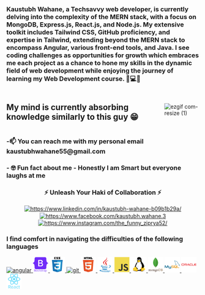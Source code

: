 
<div>
<h3>Kaustubh Wahane, a Techsavvy web developer, is currently delving into the complexity of the MERN stack, with a focus on MongoDB, Express.js, React.js, and Node.js. My extensive toolkit includes Tailwind CSS, GitHub proficiency, and expertise in Tailwind, extending beyond the MERN stack to encompass Angular, various front-end tools, and Java. I see coding challenges as opportunities for growth which embraces me each project as a chance to hone my skills in the dynamic field of web development while enjoying the journey of learning my Web Development course. 🚀💻🌐</h3>
    <div style="display: flex; justify-content: center; align-items: center;">
  <h2>My mind is currently absorbing knowledge similarly to this guy 😁</h2>

![ezgif com-resize (1)](https://github.com/KaustubhWahane/KaustubhWahane/assets/110345555/8c1eec0c-a733-43a6-8016-771b433406f0)
    </div>
<h3>-📫 You can reach me with my personal email kaustubhwahane55@gmail.com</h3>
<h3>- 🤓 Fun fact about me - Honestly I am Smart but everyone laughs at me</h3>
  <h3 align="center">⚡ Unleash Your Haki of Collaboration ⚡</h3>
  <p align="center">
  <a href="https://linkedin.com/in/https://www.linkedin.com/in/kaustubh-wahane-b09b1b29a/" target="blank"><img align="center" src="https://raw.githubusercontent.com/rahuldkjain/github-profile-readme-generator/master/src/images/icons/Social/linked-in-alt.svg" alt="https://www.linkedin.com/in/kaustubh-wahane-b09b1b29a/" height="30" width="40" /></a>
  <a href="https://fb.com/https://www.facebook.com/kaustubh.wahane.3" target="blank"><img align="center" src="https://raw.githubusercontent.com/rahuldkjain/github-profile-readme-generator/master/src/images/icons/Social/facebook.svg" alt="https://www.facebook.com/kaustubh.wahane.3" height="30" width="40" /></a>
  <a href="https://instagram.com/https://www.instagram.com/the_funny_ziprya52/" target="blank"><img align="center" src="https://raw.githubusercontent.com/rahuldkjain/github-profile-readme-generator/master/src/images/icons/Social/instagram.svg" alt="https://www.instagram.com/the_funny_ziprya52/" height="30" width="40" /></a>
  </p>

<h3 align="left">I find comfort in navigating the difficulties of the following languages</h3>

<p align="left"> <a href="https://angular.io" target="_blank" rel="noreferrer"> <img src="https://angular.io/assets/images/logos/angular/angular.svg" alt="angular" width="40" height="40"/> </a> <a href="https://getbootstrap.com" target="_blank" rel="noreferrer"> <img src="https://raw.githubusercontent.com/devicons/devicon/master/icons/bootstrap/bootstrap-plain-wordmark.svg" alt="bootstrap" width="40" height="40"/> </a> <a href="https://www.w3schools.com/css/" target="_blank" rel="noreferrer"> <img src="https://raw.githubusercontent.com/devicons/devicon/master/icons/css3/css3-original-wordmark.svg" alt="css3" width="40" height="40"/> </a> <a href="https://git-scm.com/" target="_blank" rel="noreferrer"> <img src="https://www.vectorlogo.zone/logos/git-scm/git-scm-icon.svg" alt="git" width="40" height="40"/> </a> <a href="https://www.w3.org/html/" target="_blank" rel="noreferrer"> <img src="https://raw.githubusercontent.com/devicons/devicon/master/icons/html5/html5-original-wordmark.svg" alt="html5" width="40" height="40"/> </a> <a href="https://www.java.com" target="_blank" rel="noreferrer"> <img src="https://raw.githubusercontent.com/devicons/devicon/master/icons/java/java-original.svg" alt="java" width="40" height="40"/> </a> <a href="https://developer.mozilla.org/en-US/docs/Web/JavaScript" target="_blank" rel="noreferrer"> <img src="https://raw.githubusercontent.com/devicons/devicon/master/icons/javascript/javascript-original.svg" alt="javascript" width="40" height="40"/> </a> <a href="https://www.linux.org/" target="_blank" rel="noreferrer"> <img src="https://raw.githubusercontent.com/devicons/devicon/master/icons/linux/linux-original.svg" alt="linux" width="40" height="40"/> </a> <a href="https://www.mongodb.com/" target="_blank" rel="noreferrer"> <img src="https://raw.githubusercontent.com/devicons/devicon/master/icons/mongodb/mongodb-original-wordmark.svg" alt="mongodb" width="40" height="40"/> </a> <a href="https://www.mysql.com/" target="_blank" rel="noreferrer"> <img src="https://raw.githubusercontent.com/devicons/devicon/master/icons/mysql/mysql-original-wordmark.svg" alt="mysql" width="40" height="40"/> </a> <a href="https://www.oracle.com/" target="_blank" rel="noreferrer"> <img src="https://raw.githubusercontent.com/devicons/devicon/master/icons/oracle/oracle-original.svg" alt="oracle" width="40" height="40"/> </a> <a href="https://reactjs.org/" target="_blank" rel="noreferrer"> <img src="https://raw.githubusercontent.com/devicons/devicon/master/icons/react/react-original-wordmark.svg" alt="react" width="40" height="40"/> </a> </p>
</div>
